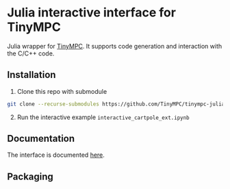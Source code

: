 # Julia interactive interface for TinyMPC

Julia wrapper for [TinyMPC](https://tinympc.org/). It supports code generation and interaction with the C/C++ code.

## Installation

1. Clone this repo with submodule

```bash
git clone --recurse-submodules https://github.com/TinyMPC/tinympc-julia.git
```

2. Run the interactive example `interactive_cartpole_ext.ipynb`

## Documentation

The interface is documented [here](https://tinympc.org/docs/).

## Packaging